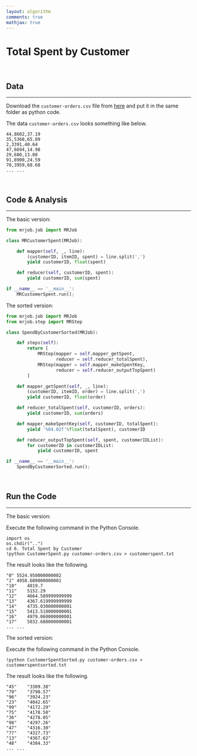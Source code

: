 ```yaml
---
layout: algorithm
comments: true
mathjax: true
---
```


# Total Spent by Customer

<br>

## Data
---
Download the `customer-orders.csv` file from [here](https://raw.githubusercontent.com/shevapato2008/HadoopMapReduce_Python/master/6.%20Total%20Spent%20by%20Customer/customer-orders.csv") and put it in the same folder as python code.

The data `customer-orders.csv` looks something like below.
```
44,8602,37.19
35,5368,65.89
2,3391,40.64
47,6694,14.98
29,680,13.08
91,8900,24.59
70,3959,68.68
... ...
```

<br>

## Code & Analysis
---
The basic version:
```python
from mrjob.job import MRJob

class MRCustomerSpent(MRJob):

    def mapper(self, _, line):
        (customerID, itemID, spent) = line.split(',')
        yield customerID, float(spent)

    def reducer(self, customerID, spent):
        yield customerID, sum(spent)

if __name__ == '__main__':
    MRCustomerSpent.run();
```

The sorted version:
```python
from mrjob.job import MRJob
from mrjob.step import MRStep

class SpendByCustomerSorted(MRJob):

    def steps(self):
        return [
            MRStep(mapper = self.mapper_getSpent,
                   reducer = self.reducer_totalSpent),
            MRStep(mapper = self.mapper_makeSpentKey,
                   reducer = self.reducer_outputTopSpent)
        ]

    def mapper_getSpent(self, _, line):
        (customerID, itemID, order) = line.split(',')
        yield customerID, float(order)

    def reducer_totalSpent(self, customerID, orders):
        yield customerID, sum(orders)

    def mapper_makeSpentKey(self, customerID, totalSpent):
        yield '%04.02f'%float(totalSpent), customerID

    def reducer_outputTopSpent(self, spent, customerIDList):
        for customerID in customerIDList:
            yield customerID, spent

if __name__ == '__main__':
    SpendByCustomerSorted.run();
```

<br>

## Run the Code
---
The basic version:

Execute the following command in the Python Console.
```shell
import os
os.chdir("..")
cd 6. Total Spent by Customer
!python CustomerSpent.py customer-orders.csv > customerspent.txt
```
The result looks like the following.
```
"0"	5524.950000000002
"1"	4958.600000000001
"10"	4819.7
"11"	5152.29
"12"	4664.589999999999
"13"	4367.619999999999
"14"	4735.030000000001
"15"	5413.510000000001
"16"	4979.060000000001
"17"	5032.680000000001
... ...
```

The sorted version:

Execute the following command in the Python Console.
```shell
!python CustomerSpentSorted.py customer-orders.csv > customerspentsorted.txt
```
The result looks like the following.
```
"45"	"3309.38"
"79"	"3790.57"
"96"	"3924.23"
"23"	"4042.65"
"99"	"4172.29"
"75"	"4178.50"
"36"	"4278.05"
"98"	"4297.26"
"47"	"4316.30"
"77"	"4327.73"
"13"	"4367.62"
"48"	"4384.33"
... ...
```

<br><br>
